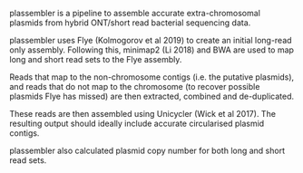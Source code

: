 plassembler is a pipeline to assemble accurate extra-chromosomal plasmids from hybrid ONT/short read bacterial sequencing data.

plassembler uses Flye (Kolmogorov et al 2019) to create an initial long-read only assembly. Following this, minimap2 (Li 2018) and BWA are used to map long and short read sets to the Flye assembly.

Reads that map to the non-chromosome contigs (i.e. the putative plasmids), and reads that do not map to the chromosome (to recover possible plasmids Flye has missed) are then extracted, combined and de-duplicated.

These reads are then assembled using Unicycler (Wick et al 2017). The resulting output should ideally include accurate circularised plasmid contigs.

plassembler also calculated plasmid copy number for both long and short read sets.
